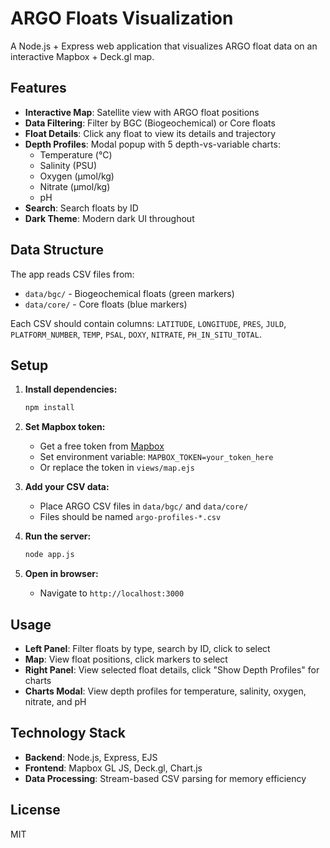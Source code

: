 # ARGO Floats Visualization

A Node.js + Express web application that visualizes ARGO float data on an interactive Mapbox + Deck.gl map.

## Features

- **Interactive Map**: Satellite view with ARGO float positions
- **Data Filtering**: Filter by BGC (Biogeochemical) or Core floats
- **Float Details**: Click any float to view its details and trajectory
- **Depth Profiles**: Modal popup with 5 depth-vs-variable charts:
  - Temperature (°C)
  - Salinity (PSU) 
  - Oxygen (μmol/kg)
  - Nitrate (μmol/kg)
  - pH
- **Search**: Search floats by ID
- **Dark Theme**: Modern dark UI throughout

## Data Structure

The app reads CSV files from:
- `data/bgc/` - Biogeochemical floats (green markers)
- `data/core/` - Core floats (blue markers)

Each CSV should contain columns: `LATITUDE`, `LONGITUDE`, `PRES`, `JULD`, `PLATFORM_NUMBER`, `TEMP`, `PSAL`, `DOXY`, `NITRATE`, `PH_IN_SITU_TOTAL`.

## Setup

1. **Install dependencies:**
   ```bash
   npm install
   ```

2. **Set Mapbox token:**
   - Get a free token from [Mapbox](https://www.mapbox.com/)
   - Set environment variable: `MAPBOX_TOKEN=your_token_here`
   - Or replace the token in `views/map.ejs`

3. **Add your CSV data:**
   - Place ARGO CSV files in `data/bgc/` and `data/core/`
   - Files should be named `argo-profiles-*.csv`

4. **Run the server:**
   ```bash
   node app.js
   ```

5. **Open in browser:**
   - Navigate to `http://localhost:3000`

## Usage

- **Left Panel**: Filter floats by type, search by ID, click to select
- **Map**: View float positions, click markers to select
- **Right Panel**: View selected float details, click "Show Depth Profiles" for charts
- **Charts Modal**: View depth profiles for temperature, salinity, oxygen, nitrate, and pH

## Technology Stack

- **Backend**: Node.js, Express, EJS
- **Frontend**: Mapbox GL JS, Deck.gl, Chart.js
- **Data Processing**: Stream-based CSV parsing for memory efficiency

## License

MIT
